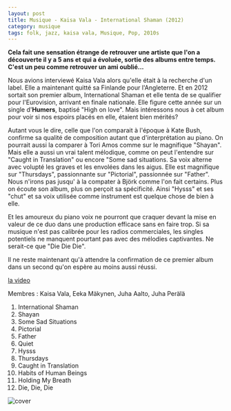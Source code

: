 ```yaml
---
layout: post
title: Musique - Kaisa Vala - International Shaman (2012)
category: musique
tags: folk, jazz, kaisa vala, Musique, Pop, 2010s
---
```

**Cela fait une sensation étrange de retrouver une artiste que l'on a découverte il y a 5 ans et qui a évoluée, sortie des albums entre temps. C'est un peu comme retrouver un ami oublié...**

Nous avions interviewé Kaisa Vala alors qu'elle était à la recherche d'un label. Elle a maintenant quitté sa Finlande pour l'Angleterre. Et en 2012 sortait son premier album, International Shaman et elle tenta de se qualifier pour l'Eurovision, arrivant en finale nationale. Elle figure cette année sur un single d'**Humers**, baptisé "High on love". Mais intéressons nous à cet album pour voir si nos espoirs placés en elle, étaient bien mérités?

Autant vous le dire, celle que l'on comparait à l'époque à Kate Bush, confirme sa qualité de composition autant que d'interprétation au piano. On pourrait aussi la comparer à Tori Amos comme sur le magnifique "Shayan". Mais elle a aussi un vrai talent mélodique, comme on peut l'entendre sur "Caught in Translation" ou encore "Some sad situations. Sa voix alterne avec volupté les graves et les envolées dans les aigus. Elle est magnifique sur "Thursdays", passionnante sur "Pictorial", passionnée sur "Father". Nous n'irons pas jusqu' à la compater à Björk comme l'on fait certains. Plus on écoute son album, plus on perçoit sa spécificité. Ainsi "Hysss" et ses "chut" et sa voix utilisée comme instrument est quelque chose de bien à elle.

Et les amoureux du piano voix ne pourront que craquer devant la mise en valeur de ce duo dans une production efficace sans en faire trop. Si sa musique n'est pas calibrée pour les radios commerciales, les singles potentiels ne manquent pourtant pas avec des mélodies captivantes. Ne serait-ce que "Die Die Die".

Il ne reste maintenant qu'à attendre la confirmation de ce premier album dans un second qu'on espère au moins aussi réussi.

[la video](https://www.youtube.com/watch?v=kWX2ADB0DJk)

Membres : Kaisa Vala, Eeka Mäkynen, Juha Aalto, Juha Perälä

1. International Shaman
2. Shayan
3. Some Sad Situations
4. Pictorial
5. Father
6. Quiet
7. Hysss
8. Thursdays
9. Caught in Translation
10. Habits of Human Beings
11. Holding My Breath
12. Die, Die, Die

![cover](http://cheziceman.files.wordpress.com/2014/12/kaisa_vala.jpg)


